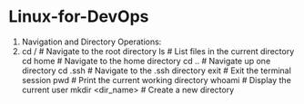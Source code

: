 # Linux-for-DevOps

1. Navigation and Directory Operations:
2. cd /          # Navigate to the root directory
ls               # List files in the current directory
cd home          # Navigate to the home directory
cd ..            # Navigate up one directory
cd .ssh          # Navigate to the .ssh directory
exit             # Exit the terminal session
pwd              # Print the current working directory
whoami           # Display the current user
mkdir <dir_name>  # Create a new directory
